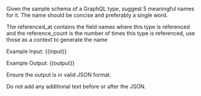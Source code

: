 Given the sample schema of a GraphQL type, suggest 5 meaningful names for it.
The name should be concise and preferably a single word.

The referenced_at contains the field names where this type is referenced and the reference_count is the number of times this type is referenced, use those as a context to generate the name

Example Input:
{{input}}

Example Output:
{{output}}

Ensure the output is in valid JSON format.

Do not add any additional text before or after the JSON.
